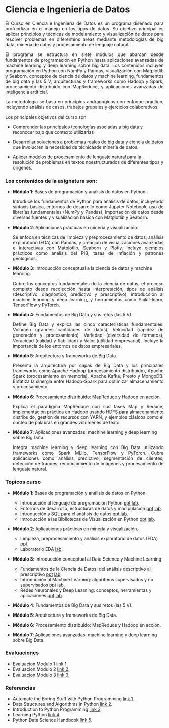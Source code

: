 # Ciencia e Ingenieria de Datos

<p align="justify"> El Curso en Ciencia e Ingeniería de Datos es un programa diseñado para profundizar en el manejo en los tipos de datos. Su objetivo principal es aplicar principios y técnicas de modelamiento y visualización de datos para resolver problemas en diferentens areas mediante metodologías de big data, minería de datos y procesamiento de lenguaje natural. </p>

<p align="justify"> El programa se estructura en siete módulos que abarcan desde fundamentos de programación en Python hasta aplicaciones avanzadas de machine learning y deep learning sobre big data. Los contenidos incluyen programación en Python con NumPy y Pandas, visualización con Matplotlib y Seaborn, conceptos de ciencia de datos y machine learning, fundamentos de big data y las 5 V, arquitecturas y frameworks como Hadoop y Spark, procesamiento distribuido con MapReduce, y aplicaciones avanzadas de inteligencia artificial. </p>

<p align="justify"> La metodología se basa en principios andragógicos con enfoque práctico, incluyendo análisis de casos, trabajos grupales y ejercicios colaborativos. </p>

Los principales objetivos del curso son:

* Comprender las principales tecnologías asociadas a big data y reconocer bajo que contexto utilizarlas

* Desarrollar soluciones a problemas reales de big data y ciencia de datos que involucren la necesidad de técnicasde minería de datos.

* Aplicar modelos de procesamiento de lenguaje natural para la resolución de problemas en textos noestructurados de diferentes tipos y orígenes.

### Los contenidos de la asignatura son:

* __Módulo 1__: Bases de programación y análisis de datos en Python.

  <p align="justify">Introduce los fundamentos de Python para análisis de datos, incluyendo sintaxis básica, entornos de desarrollo como Jupyter Notebook, uso de librerías fundamentales (NumPy y Pandas), importación de datos desde diversas fuentes y visualización básica con Matplotlib y Seaborn.</p>

* __Módulo 2__: Aplicaciones prácticas en minería y visualización.

  <p align="justify">Se enfoca en técnicas de limpieza y preprocesamiento de datos, análisis exploratorio (EDA) con Pandas, y creación de visualizaciones avanzadas e interactivas con Matplotlib, Seaborn y Plotly. Incluye ejemplos prácticos como análisis del PIB, tasas de inflación y patrones geológicos.</p>

* __Módulo 3__: Introducción conceptual a la ciencia de datos y machine learning.

  <p align="justify">Cubre los conceptos fundamentales de la ciencia de datos, el proceso completo desde recolección hasta interpretación, tipos de análisis (descriptivo, diagnóstico, predictivo y prescriptivo), introducción al machine learning y deep learning, y herramientas como Scikit-learn, TensorFlow y PyTorch.</p>

* __Módulo 4__: Fundamentos de Big Data y sus retos (las 5 V).

  <p align="justify">Define Big Data y explica las cinco características fundamentales: Volumen (grandes cantidades de datos), Velocidad (rapidez de generación y procesamiento), Variedad (diversidad de formatos), Veracidad (calidad y fiabilidad) y Valor (utilidad empresarial). Incluye la importancia de los entornos de datos empresariales.</p>

* __Módulo 5__: Arquitectura y frameworks de Big Data.

  <p align="justify">Presenta la arquitectura por capas de Big Data y los principales frameworks como Apache Hadoop (procesamiento distribuido), Apache Spark (procesamiento en memoria), Apache Kafka, Presto y MongoDB. Enfatiza la sinergia entre Hadoop-Spark para optimizar almacenamiento y procesamiento.</p>

* __Módulo 6__: Procesamiento distribuido: MapReduce y Hadoop en acción.

  <p align="justify">Explica el paradigma MapReduce con sus fases Map y Reduce, implementación práctica en Hadoop usando HDFS para almacenamiento distribuido, gestión de recursos con YARN, y ejemplos clásicos como el conteo de palabras en grandes volúmenes de texto.</p>

* __Módulo 7__: Aplicaciones avanzadas: machine learning y deep learning sobre Big Data.

  <p align="justify">Integra machine learning y deep learning con Big Data utilizando frameworks como Spark MLlib, TensorFlow y PyTorch. Cubre aplicaciones como análisis predictivo, segmentación de clientes, detección de fraudes, reconocimiento de imágenes y procesamiento de lenguaje natural.</p>

### Topicos curso 


* __Módulo 1__: Bases de programación y análisis de datos en Python.

  * Introducción al lenguaje de programación Python [ppt](https://www.dropbox.com/scl/fi/oh2gaq1tkzd54ia6yov55/01Unidad.pptx?rlkey=r838lk4vdp8axy7gqm13vinvr&dl=0) [lab](https://www.dropbox.com/scl/fo/ue6xmde8ghpktzjm088ux/ALAj706afVaGqQrPpFIsoGI?rlkey=cvdqdcaw3669jnkrd2ydjte6k&dl=0).
  * Entornos de desarrollo, estructuras de datos y manipulación [ppt](https://www.dropbox.com/scl/fi/f1kfmy7r8m53s0so1godl/02Unidad.pptx?rlkey=usjg5ccjs97nr5fs4320pj4b5&dl=0) [lab](https://www.dropbox.com/scl/fo/hbqbx2rwluw4yqn9x0iti/AO52ZGcu1ziayGUaD6f7sH4?rlkey=m84zv0nkk2tt9dfc4sczp40m5&dl=0).
  * Introducción a SQL para el análisis de datos [ppt](https://www.dropbox.com/scl/fi/pqgh09urmm7xmig6n57i0/03Unidad.pptx?rlkey=j58ftxsfnvcnf9jp9nhzy5izz&dl=0) [lab](https://www.dropbox.com/scl/fo/taendt9atl080oi453uli/ACMzxYUEUFrf-AnotzndSWg?rlkey=2fnas4l3tteztyozkwqx96ehq&dl=0).
  * Introducción a las Bibliotecas de Visualización en Python [ppt](https://www.dropbox.com/scl/fi/xw46i6j6uaiva0weqdkid/04Unidad.pptx?rlkey=thxlah2jrgc50agreqdzu1n2i&dl=0) [lab](https://www.dropbox.com/scl/fo/km93j61e9gpy5e9328it4/AItbqD-ul4WyQRafusDSG7k?rlkey=cztns14a3nyp6l4v5auu4zn2j&dl=0).

* __Módulo 2__: Aplicaciones prácticas en minería y visualización.

  * Limpieza, preprocesamiento y análisis exploratorio de datos (EDA) [ppt](https://www.dropbox.com/scl/fi/vccdco6yziusts0ltuvak/05Unidad.pptx?rlkey=tntbdmjwbka6nneppp3i1kpxq&dl=0).
  * Laboratorio EDA [lab](https://www.dropbox.com/scl/fo/s39k5wmy9h8n05lkvtuyh/AO9SLjiYvHrDTc2fAbfPvW8?rlkey=av7srn033m14apdj6dov6wcf5&dl=0).

* __Módulo 3__: Introducción conceptual al Data Science y Machine Learning

  * Fundamentos de la Ciencia de Datos: del análisis descriptivo al prescriptivo [ppt](https://www.dropbox.com/scl/fi/7stbhcun2mfptqoeu0rfg/07Unidad.pptx?rlkey=zb0cq4j3i19zxbcvplcyoe4m1&dl=0) [lab](https://www.dropbox.com/scl/fo/9985iwsw0d7zdbaj4mkuz/AJ_pMIA3r4KRnYaFAgz_vRk?rlkey=iiejmvmwnpje5bn2cnm9l0ll6&dl=0).
  * Introducción al Machine Learning: algoritmos supervisados y no supervisados [ppt](https://www.dropbox.com/scl/fi/n8aw62tgypmk9r9srczmb/08Unidad.pptx?rlkey=o2lgp8n8cxnh54xd4aptatm5v&dl=0) [lab](https://www.dropbox.com/scl/fo/reg47mo3ou9h4j2jbmtdu/AMc3rXWSdG5ywHhRtw0qxfA?rlkey=g8h5pusdxlvq1n0jii5072zeq&dl=0).
  * Redes Neuronales y Deep Learning: conceptos, herramientas y aplicaciones [ppt]( ) [lab](https://www.dropbox.com/scl/fo/3qt6ninvoigiahxwelqm1/APQPKh804GYMZ-VPVYyc2Qs?rlkey=7edpgu3o1kpudo9n53m8bpmvs&dl=0).

* __Módulo 4__: Fundamentos de Big Data y sus retos (las 5 V).

* __Módulo 5__: Arquitectura y frameworks de Big Data.

* __Módulo 6__: Procesamiento distribuido: MapReduce y Hadoop en acción.

* __Módulo 7__: Aplicaciones avanzadas: machine learning y deep learning sobre Big Data.

### Evaluaciones

* Evaluacion Modulo 1 [link 1](https://www.dropbox.com/scl/fi/67256dawt6y29lal0yk9q/Eva_I.pdf?rlkey=e5ybcsqxux1k9exe60wau4gdq&dl=0).
* Evaluacion Modulo 2 [link 2]().
* Evaluacion Modulo 3 [link 3]().

### Referencias

* Automate the Boring Stuff with Python Programming [link 1](https://www.dropbox.com/scl/fi/ctzlbh2d1cbj6x70oln12/Automate-the-Boring-Stuff-with-Python.pdf?rlkey=616uc34dnklk4iamgk2iqh6js&dl=0).
* Data Structures and Algorithms in Python [link 2](https://www.dropbox.com/scl/fi/72kkdhzbe8itt73vfeu65/Data-Structures-and-Algorithms-in-Python.pdf?rlkey=inadt8e565gbo1t6rrg4t37nk&dl=0).
* Introduction to Python Programming [link 3](https://www.dropbox.com/scl/fi/xxyqvw361nhgnvzj1ezg6/Introduction_to_Python_Programming_-_WEB.pdf?rlkey=kiuhovd7o9o7nefqcfudg5rru&dl=0).
* Learning Python [link 4](https://www.dropbox.com/scl/fi/c2tue4qucsjp4mz90h3pg/Learning_Python.pdf?rlkey=fh04chhdxus2jhapmn59coe30&dl=0).
* Python Data Science Handbook [link 5](https://www.dropbox.com/scl/fi/t4se7sl3v8p8llzn06obf/Python_Datascience.pdf?rlkey=fbb4iy2l4b62upxy4stqg787h&dl=0).



